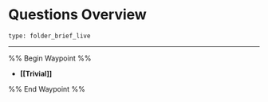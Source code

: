 # Questions Overview
 
```ccard
type: folder_brief_live
```
 
---
%% Begin Waypoint %%
- **[[Trivial]]**

%% End Waypoint %%